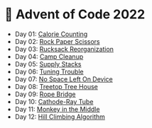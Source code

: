 # 🎄 Advent of Code 2022

- Day 01: [Calorie Counting](./src/main/kotlin/fr/davidpelissier/adventofcode2022/days/Day01.kt)
- Day 02: [Rock Paper Scissors](./src/main/kotlin/fr/davidpelissier/adventofcode2022/days/Day02.kt)
- Day 03: [Rucksack Reorganization](./src/main/kotlin/fr/davidpelissier/adventofcode2022/days/Day03.kt)
- Day 04: [Camp Cleanup](./src/main/kotlin/fr/davidpelissier/adventofcode2022/days/Day04.kt)
- Day 05: [Supply Stacks](./src/main/kotlin/fr/davidpelissier/adventofcode2022/days/Day05.kt)
- Day 06: [Tuning Trouble](./src/main/kotlin/fr/davidpelissier/adventofcode2022/days/Day06.kt)
- Day 07: [No Space Left On Device](./src/main/kotlin/fr/davidpelissier/adventofcode2022/days/Day07.kt)
- Day 08: [Treetop Tree House](./src/main/kotlin/fr/davidpelissier/adventofcode2022/days/Day08.kt)
- Day 09: [Rope Bridge](./src/main/kotlin/fr/davidpelissier/adventofcode2022/days/Day09.kt)
- Day 10: [Cathode-Ray Tube](./src/main/kotlin/fr/davidpelissier/adventofcode2022/days/Day10.kt)
- Day 11: [Monkey in the Middle](./src/main/kotlin/fr/davidpelissier/adventofcode2022/days/Day11.kt)
- Day 12: [Hill Climbing Algorithm](./src/main/kotlin/fr/davidpelissier/adventofcode2022/days/Day12.kt)

